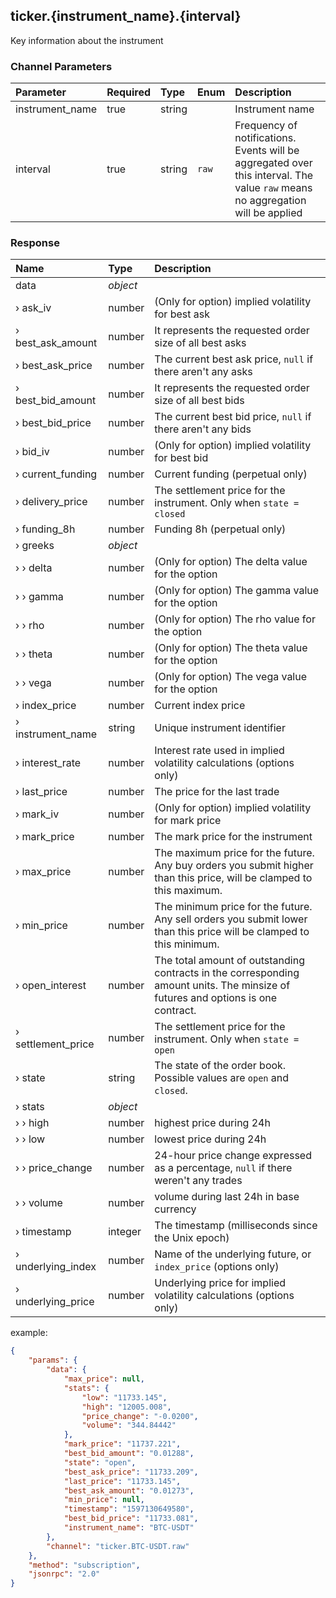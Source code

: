 ## ticker.{instrument_name}.{interval}

Key information about the instrument

### Channel Parameters

| Parameter       | Required | Type   | Enum  | Description                                                  |
| :-------------- | :------- | :----- | :---- | :----------------------------------------------------------- |
| instrument_name | true     | string |       | Instrument name                                              |
| interval        | true     | string | `raw` | Frequency of notifications. Events will be aggregated over this interval. The value `raw` means no aggregation will be applied |

### Response

| Name               | Type     | Description                                                  |
| :----------------- | :------- | :----------------------------------------------------------- |
| data               | *object* |                                                              |
| › ask_iv           | number   | (Only for option) implied volatility for best ask            |
| › best_ask_amount  | number   | It represents the requested order size of all best asks      |
| › best_ask_price   | number   | The current best ask price, `null` if there aren't any asks  |
| › best_bid_amount  | number   | It represents the requested order size of all best bids      |
| › best_bid_price   | number   | The current best bid price, `null` if there aren't any bids  |
| › bid_iv           | number   | (Only for option) implied volatility for best bid            |
| › current_funding  | number   | Current funding (perpetual only)                             |
| › delivery_price   | number   | The settlement price for the instrument. Only when `state = closed` |
| › funding_8h       | number   | Funding 8h (perpetual only)                                  |
| › greeks           | *object* |                                                              |
| ›  › delta         | number   | (Only for option) The delta value for the option             |
| ›  › gamma         | number   | (Only for option) The gamma value for the option             |
| ›  › rho           | number   | (Only for option) The rho value for the option               |
| ›  › theta         | number   | (Only for option) The theta value for the option             |
| ›  › vega          | number   | (Only for option) The vega value for the option              |
| › index_price      | number   | Current index price                                          |
| › instrument_name  | string   | Unique instrument identifier                                 |
| › interest_rate    | number   | Interest rate used in implied volatility calculations (options only) |
| › last_price       | number   | The price for the last trade                                 |
| › mark_iv          | number   | (Only for option) implied volatility for mark price          |
| › mark_price       | number   | The mark price for the instrument                            |
| › max_price        | number   | The maximum price for the future. Any buy orders you submit higher than this price, will be clamped to this maximum. |
| › min_price        | number   | The minimum price for the future. Any sell orders you submit lower than this price will be clamped to this minimum. |
| › open_interest    | number   | The total amount of outstanding contracts in the corresponding amount units. The minsize of futures and options is one contract.  |
| › settlement_price | number   | The settlement price for the instrument. Only when `state = open` |
| › state            | string   | The state of the order book. Possible values are `open` and `closed`. |
| › stats            | *object* |                                                              |
| ›  › high          | number   | highest price during 24h                                     |
| ›  › low           | number   | lowest price during 24h                                      |
| ›  › price_change  | number   | 24-hour price change expressed as a percentage, `null` if there weren't any trades |
| ›  › volume        | number   | volume during last 24h in base currency                      |
| › timestamp        | integer  | The timestamp (milliseconds since the Unix epoch)            |
| › underlying_index | number   | Name of the underlying future, or `index_price` (options only) |
| › underlying_price | number   | Underlying price for implied volatility calculations (options only) |

example:

```json
{
	"params": {
		"data": {
			"max_price": null,
			"stats": {
				"low": "11733.145",
				"high": "12005.008",
				"price_change": "-0.0200",
				"volume": "344.84442"
			},
			"mark_price": "11737.221",
			"best_bid_amount": "0.01288",
			"state": "open",
			"best_ask_price": "11733.209",
			"last_price": "11733.145",
			"best_ask_amount": "0.01273",
			"min_price": null,
			"timestamp": "1597130649580",
			"best_bid_price": "11733.081",
			"instrument_name": "BTC-USDT"
		},
		"channel": "ticker.BTC-USDT.raw"
	},
	"method": "subscription",
	"jsonrpc": "2.0"
}
```

